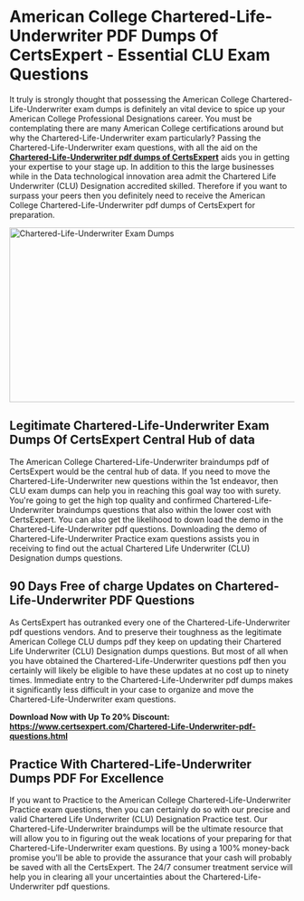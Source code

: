 <h1><strong>American College Chartered-Life-Underwriter PDF Dumps Of CertsExpert - Essential CLU Exam Questions</strong></h1>
<p>It truly is strongly thought that possessing the American College Chartered-Life-Underwriter exam dumps is definitely an vital device to spice up your American College Professional Designations career. You must be contemplating there are many American College certifications around but why the Chartered-Life-Underwriter exam particularly? Passing the Chartered-Life-Underwriter exam questions, with all the aid on the <strong><a href="https://www.certsexpert.com/Chartered-Life-Underwriter-pdf-questions.html">Chartered-Life-Underwriter pdf dumps of CertsExpert</a></strong>&nbsp;aids you in getting your expertise to your stage up. In addition to this the large businesses while in the Data technological innovation area admit the Chartered Life Underwriter (CLU) Designation accredited skilled. Therefore if you want to surpass your peers then you definitely need to receive the American College Chartered-Life-Underwriter pdf dumps of CertsExpert for preparation.</p>
<p><img src="https://i.ibb.co/pxWS0SQ/Chartered-Life-Underwriter.png" alt="Chartered-Life-Underwriter Exam Dumps" width="550" height="309" /></p>
<h2><strong>Legitimate Chartered-Life-Underwriter Exam Dumps Of&nbsp;</strong><strong>CertsExpert </strong><strong>Central Hub of data</strong></h2>
<p>The American College Chartered-Life-Underwriter braindumps pdf of CertsExpert would be the central hub of data. If you need to move the Chartered-Life-Underwriter new questions within the 1st endeavor, then CLU exam dumps can help you in reaching this goal way too with surety. You're going to get the high top quality and confirmed Chartered-Life-Underwriter braindumps questions that also within the lower cost with CertsExpert. You can also get the likelihood to down load the demo in the Chartered-Life-Underwriter pdf questions. Downloading the demo of Chartered-Life-Underwriter Practice exam questions assists you in receiving to find out the actual Chartered Life Underwriter (CLU) Designation dumps questions.</p>
<h2><strong>90 Days Free of charge Updates on Chartered-Life-Underwriter PDF Questions</strong></h2>
<p>As CertsExpert&nbsp;has outranked every one of the Chartered-Life-Underwriter pdf questions vendors. And to preserve their toughness as the legitimate American College CLU dumps pdf they keep on updating their Chartered Life Underwriter (CLU) Designation dumps questions. But most of all when you have obtained the Chartered-Life-Underwriter questions pdf then you certainly will likely be eligible to have these updates at no cost up to ninety times. Immediate entry to the Chartered-Life-Underwriter pdf dumps makes it significantly less difficult in your case to organize and move the Chartered-Life-Underwriter exam questions.</p>
<p><strong>Download Now with Up To 20% Discount: <a href="https://www.certsexpert.com/Chartered-Life-Underwriter-pdf-questions.html">https://www.certsexpert.com/Chartered-Life-Underwriter-pdf-questions.html</a></strong></p>
<h2><strong>Practice With Chartered-Life-Underwriter Dumps PDF For Excellence</strong></h2>
<p>If you want to Practice to the American College Chartered-Life-Underwriter Practice exam questions, then you can certainly do so with our precise and valid Chartered Life Underwriter (CLU) Designation Practice test. Our Chartered-Life-Underwriter braindumps will be the ultimate resource that will allow you to in figuring out the weak locations of your preparing for that Chartered-Life-Underwriter exam questions. By using a 100% money-back promise you'll be able to provide the assurance that your cash will probably be saved with all the CertsExpert. The 24/7 consumer treatment service will help you in clearing all your uncertainties about the Chartered-Life-Underwriter pdf questions.</p>
